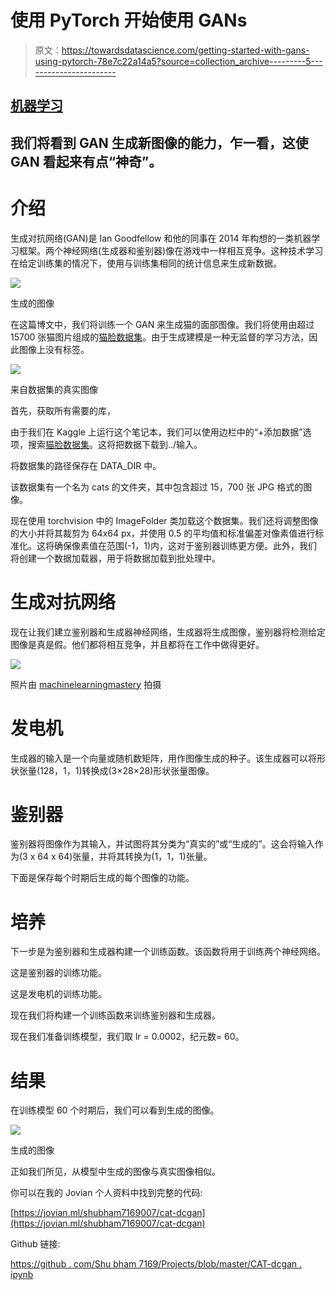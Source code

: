# 使用 PyTorch 开始使用 GANs

> 原文：<https://towardsdatascience.com/getting-started-with-gans-using-pytorch-78e7c22a14a5?source=collection_archive---------5----------------------->

## [机器学习](https://towardsai.net/p/category/machine-learning)

## 我们将看到 GAN 生成新图像的能力，乍一看，这使 GAN 看起来有点“神奇”。

# 介绍

生成对抗网络(GAN)是 Ian Goodfellow 和他的同事在 2014 年构想的一类机器学习框架。两个神经网络(生成器和鉴别器)像在游戏中一样相互竞争。这种技术学习在给定训练集的情况下，使用与训练集相同的统计信息来生成新数据。

![](img/4158598f32b151dd36b6616b77d8de47.png)

生成的图像

在这篇博文中，我们将训练一个 GAN 来生成猫的面部图像。我们将使用由超过 15700 张猫图片组成的[猫脸数据集](https://www.kaggle.com/spandan2/cats-faces-64x64-for-generative-models)。由于生成建模是一种无监督的学习方法，因此图像上没有标签。

![](img/23d314aa52afe25a2ed73a28ecdd06d7.png)

来自数据集的真实图像

首先，获取所有需要的库，

由于我们在 Kaggle 上运行这个笔记本，我们可以使用边栏中的“+添加数据”选项，搜索[猫脸数据集](https://www.kaggle.com/spandan2/cats-faces-64x64-for-generative-models)。这将把数据下载到../输入。

将数据集的路径保存在 DATA_DIR 中。

该数据集有一个名为 cats 的文件夹，其中包含超过 15，700 张 JPG 格式的图像。

现在使用 torchvision 中的 ImageFolder 类加载这个数据集。我们还将调整图像的大小并将其裁剪为 64x64 px，并使用 0.5 的平均值和标准偏差对像素值进行标准化。这将确保像素值在范围(-1，1)内，这对于鉴别器训练更方便。此外，我们将创建一个数据加载器，用于将数据加载到批处理中。

# 生成对抗网络

现在让我们建立鉴别器和生成器神经网络，生成器将生成图像，鉴别器将检测给定图像是真是假。他们都将相互竞争，并且都将在工作中做得更好。

![](img/f28f3635c03777150ba266150f68a97e.png)

照片由 [machinelearningmastery](https://machinelearningmastery.com/what-are-generative-adversarial-networks-gans/) 拍摄

# 发电机

生成器的输入是一个向量或随机数矩阵，用作图像生成的种子。该生成器可以将形状张量(128，1，1)转换成(3×28×28)形状张量图像。

# 鉴别器

鉴别器将图像作为其输入，并试图将其分类为“真实的”或“生成的”。这会将输入作为(3 x 64 x 64)张量，并将其转换为(1，1，1)张量。

下面是保存每个时期后生成的每个图像的功能。

# 培养

下一步是为鉴别器和生成器构建一个训练函数。该函数将用于训练两个神经网络。

这是鉴别器的训练功能。

这是发电机的训练功能。

现在我们将构建一个训练函数来训练鉴别器和生成器。

现在我们准备训练模型，我们取 lr = 0.0002，纪元数= 60。

# 结果

在训练模型 60 个时期后，我们可以看到生成的图像。

![](img/484862f9d238db15f36f70fb7ed78ff0.png)

生成的图像

正如我们所见，从模型中生成的图像与真实图像相似。

你可以在我的 Jovian 个人资料中找到完整的代码:

[https://jovian.ml/shubham7169007/cat-dcgan](https://jovian.ml/shubham7169007/cat-dcgan)

Github 链接:

[https://github . com/Shu bham 7169/Projects/blob/master/CAT-dcgan . ipynb](https://github.com/shubham7169/Projects/blob/master/CAT-dcgan.ipynb)